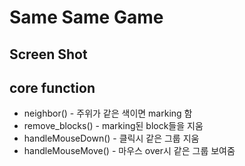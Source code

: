 # Same Same Game

## Screen Shot

## core function
- neighbor() - 주위가 같은 색이면 marking 함
- remove_blocks() - marking된 block들을 지움
- handleMouseDown() - 클릭시 같은 그룹 지움
- handleMouseMove() - 마우스 over시 같은 그룹 보여줌

